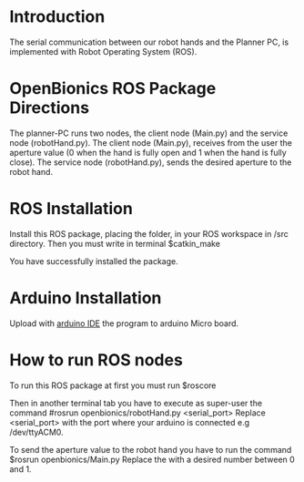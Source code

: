 # Introduction

The serial communication between our robot hands and the Planner PC, is implemented with Robot Operating System (ROS). 

# OpenBionics ROS Package Directions

The planner-PC runs two nodes, the client node (Main.py) and the service node (robotHand.py).
The client node (Main.py), receives from the user the aperture value 
(0 when the hand is fully open and 1 when the hand is fully close).
The service node (robotHand.py), sends the desired aperture to the robot hand. 

# ROS Installation

Install this ROS package, placing the folder, in your ROS workspace in /src directory. 
Then you must write in terminal 
	$catkin_make
	
You have successfully installed the package.

# Arduino Installation

Upload with [arduino IDE](http://arduino.cc/en/main/software) the program to arduino Micro board. 

# How to run ROS nodes

To run this ROS package at first you must run 
	$roscore
	
Then in another terminal tab you have to execute as super-user the command 
	#rosrun openbionics/robotHand.py <serial_port> 
Replace <serial_port> with the port where your arduino is connected e.g /dev/ttyACM0. 

To send the aperture value to the robot hand you have to run the command
	$rosrun openbionics/Main.py <aperture> 
Replace the <aperture> with a desired number between 0 and 1.
